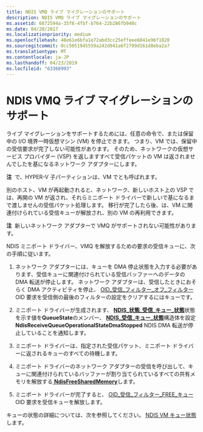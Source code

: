 ```yaml
---
title: NDIS VMQ ライブ マイグレーションのサポート
description: NDIS VMQ ライブ マイグレーションのサポート
ms.assetid: 6872594a-35f8-4fbf-b764-22b286fb940c
ms.date: 04/20/2017
ms.localizationpriority: medium
ms.openlocfilehash: 48e61e6bfa1e72abd3cc25effeee6841e96f1820
ms.sourcegitcommit: 0cc5051945559a242d941a6f2799d161d8eba2a7
ms.translationtype: MT
ms.contentlocale: ja-JP
ms.lasthandoff: 04/23/2019
ms.locfileid: "63368993"
---
```

# <a name="ndis-vmq-live-migration-support"></a>NDIS VMQ ライブ マイグレーションのサポート





ライブ マイグレーションをサポートするためには、任意の命令で、または保留中の I/O 境界一時仮想マシン (VM) を停止できます。 つまり、VM では、保留中の受信要求が完了しない可能性があります。 そのため、ネットワークの仮想サービス プロバイダー (VSP) を返しますすべて受信パケットの VM は返されませんでしたを基になるネットワーク アダプターにします。

**注**  で、HYPER-V 子パーティションは、VM でとも呼ばれます。

 

別のホスト、VM が再起動されると、ネットワーク、新しいホスト上の VSP では、再開の VM が返され、それらミニポート ドライバーで新しいで基になるまで渡しませんの受信パケット処理します。 移行が完了したら後、は、VM に関連付けられている受信キューが解放され、別の VM の再利用できます。

**注**  新しいネットワーク アダプターで VMQ がサポートされない可能性があります。

 

NDIS ミニポート ドライバー、VMQ を解放するための要求の受信キューに、次の手順に従います。

1.  ネットワーク アダプターには、キューを DMA 停止状態を入力する必要があります、受信キューに関連付けられている受信バッファーへのデータの DMA 転送が停止します。 ネットワーク アダプターは、受信したときにおそらく DMA アクティビティを停止、 [OID\_受信\_フィルター\_オフ\_フィルター](https://msdn.microsoft.com/library/windows/hardware/ff569785) OID 要求を受信側の最後のフィルターの設定をクリアするにはキューです。

2.  ミニポート ドライバーが生成されます、 [ **NDIS\_状態\_受信\_キュー\_状態**](https://msdn.microsoft.com/library/windows/hardware/ff567417)状態を示す値を**QueueState**のメンバー、 [ **NDIS\_受信\_キュー\_状態**](https://msdn.microsoft.com/library/windows/hardware/ff567214)構造体を設定**NdisReceiveQueueOperationalStateDmaStopped** NDIS DMA 転送が停止していることを通知します。

3.  ミニポート ドライバーは、指定された受信パケット、ミニポート ドライバーに返されるキューのすべての待機します。

4.  ミニポート ドライバーのネットワーク アダプターの受信を呼び出して、キューに関連付けられているバッファーが割り当てられているすべての共有メモリを解放する[ **NdisFreeSharedMemory**](https://msdn.microsoft.com/library/windows/hardware/ff562601)します。

5.  ミニポート ドライバーが完了すると、 [OID\_受信\_フィルター\_FREE\_キュー](https://msdn.microsoft.com/library/windows/hardware/ff569789) OID 要求を受信キューを解放します。

キューの状態の詳細については、次を参照してください。 [NDIS VM キュー状態](ndis-virtual-machine-queue-states.md)します。

 

 





